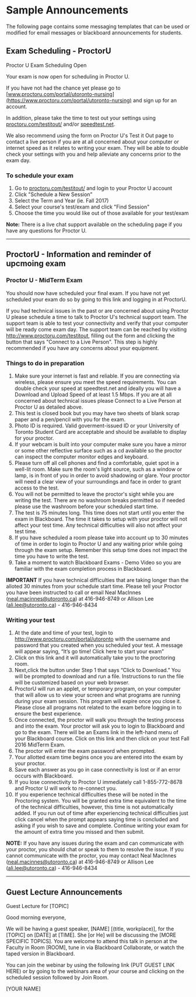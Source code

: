 # Sample Announcements

The following page contains some messaging templates that can be used or modified for email messages or blackboard announcements for students.

## Exam Scheduling - ProctorU

Proctor U Exam Scheduling Open

Your exam is now open for scheduling in Proctor U.

If you have not had the chance yet please go to [www.proctoru.com/portal/utoronto-nursing](https://www.proctoru.com/portal/utoronto-nursing) and sign up for an account.

In addition, please take the time to test out your settings using [proctoru.com/testitout/](https://proctoru.com/testitout/) and/or [speedtest.net](http://speedtest.net).

We also recommend using the form on Proctor U's Test it Out page to contact a live person if you are at all concerned about your computer or internet speed as it relates to writing your exam. They will be able to double check your settings with you and help alleviate any concerns prior to the exam day.

### To schedule your exam

  1. Go to [proctoru.com/testitout/](https://proctoru.com/testitout/) and login to your Proctor U account
  2. Click "Schedule a New Session"
  3. Select the Term and Year (ie. Fall 2017)
  4. Select your course's test/exam and click "Find Session"
  5. Choose the time you would like out of those available for your test/exam

**Note:** There is a live chat support available on the scheduling page if you have any questions for Proctor U.

---------------------------

## ProctorU - Information and reminder of upcmoing exam

### Proctor U - MidTerm Exam

You should now have scheduled your final exam. If you have not yet scheduled your exam do so by going to this link and logging in at ProctorU.

If you had technical issues in the past or are concerned about using Proctor U please schedule a time to talk to Proctor U's technical support team. The support team is able to test your connectivity and verify that your computer will be ready come exam day. The support team can be reached by visiting http://www.proctoru.com/testitout, filling out the form and clicking the button that says "Connect to a Live Person". This step is highly recommended if you have any concerns about your equipment.

### Things to do in preparation

  1. Make sure your internet is fast and reliable. If you are connecting via wireless, please ensure you meet the speed requirements. You can double check your speed at speedtest.net and ideally you will have a Download and Upload Speed of at least 1.5 Mbps. If you are at all concerned about technical issues please Connect to a Live Person at Proctor U as detailed above.
  2. This test is closed book but you may have two sheets of blank scrap paper and a pen/pencil with you for the exam.
  3. Photo ID is required. Valid goverment-issued ID or your University of Toronto Student Card are acceptable and should be available to display for your proctor.
  4. If your webcam is built into your computer make sure you have a mirror or some other reflective surface such as a cd available so the proctor can inspect the computer monitor edges and keyboard.
  5. Please turn off all cell phones and find a comfortable, quiet spot in a well-lit room. Make sure the room's light source, such as a window or lamp, is in front of you in order to avoid shadowing or glare. Your proctor will need a clear view of your surroundings and face in order to grant access to the test.
  6. You will not be permitted to leave the proctor's sight while you are writing the test. There are no washroom breaks permitted so if needed please use the washroom before your scheduled start time.
  7. The test is 75 minutes long. This time does not start until you enter the exam in Blackboard. The time it takes to setup with your proctor will not affect your test time. Any technical difficulties will also not affect your test time.
  8. If you have scheduled a room please take into account up to 30 minutes of time in order to login to Proctor U and any waiting prior while going through the exam setup. Remember this setup time does not impact the time you have to write the test.
  9. Take a moment to watch Blackboard Exams - Demo Video so you are familiar with the exam completion process in Blackboard.

**IMPORTANT** If you have technical difficulties that are taking longer than the alloted 30 minutes from your schedule start time. Please tell your Proctor you have been instructed to call or email Neal MacInnes (neal.macinnes@utoronto.ca) at 416-946-8749 or Allison Lee (ali.lee@utoronto.ca) - 416-946-8434

### Writing your test

  1. At the date and time of your test, login to http://www.proctoru.com/portal/utoronto with the username and password that you created when you scheduled your test. A message will appear saying, “It’s go time! Click here to start your exam”
  2. Click on this link and it will automatically take you to the proctoring room.
  3. Next,click the button under Step 1 that says “Click to Download.” You will be prompted to download and run a file. Instructions to run the file will be customized based on your web browser.
  4. ProctorU will run an applet, or temporary program, on your computer that will allow us to view your screen and what programs are running during your exam session. This program will expire once you close it. Please close all programs not related to the exam before logging in to ensure the best experience.
  5. Once connected, the proctor will walk you through the testing process and into the exam. Your proctor will ask you to login to Blackboard and go to the exam. There will be an Exams link in the left-hand menu of your Blackboard course. Click on this link and then click on your test Fall 2016 MidTerm Exam.
  6. The proctor will enter the exam password when prompted.
  7. Your allotted exam time begins once you are entered into the exam by your proctor.
  8. Save each answer as you go in case connectivity is lost or if an error occurs with Blackboard.
  9. If you lose connectivity to Proctor U immediately call 1-855-772-8678 and Proctor U will work to re-connect you.
  10. If you experience technical difficulties these will be noted in the Proctoring system. You will be granted extra time equivalent to the time of the technical difficulties, however, this time is not automatically added. If you run out of time after experiencing technical difficulties just click cancel when the prompt appears saying time is concluded and asking if you wish to save and complete. Continue writing your exam for the amount of extra time you missed and then submit.

**NOTE:** If you have any issues during the exam and can communicate with your proctor, you should chat or speak to them to resolve the issue. If you cannot communicate with the proctor, you may contact Neal MacInnes (neal.macinnes@utoronto.ca) at 416-946-8749 or Allison Lee (ali.lee@utoronto.ca) - 416-946-8434

----------------------
## Guest Lecture Announcements

Guest Lecture for [TOPIC]

Good morning everyone,

We will be having a guest speaker, [NAME] [(title, workplace)], for the [TOPIC] on [DATE] at [TIME].  She [or He] will be discussing the [MORE SPECIFIC TOPICS].  You are welcome to attend this talk in person at the Faculty in Room [ROOM], tune in via Blackboard Collaborate, or watch the taped version in Blackboard.

You can join the webinar by using the following link (PUT GUEST LINK HERE) or by going to the webinars area of your course and clicking on the scheduled session followed by Join Room.

[YOUR NAME]
